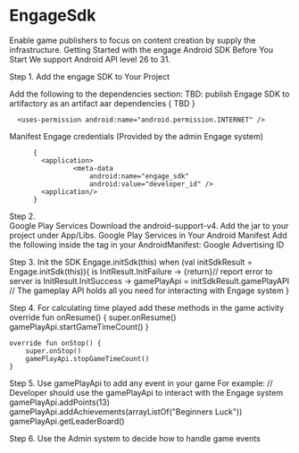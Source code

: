 # EngageSdk
Enable game publishers to focus on content creation by supply the infrastructure. 
Getting Started with the engage Android SDK
Before You Start
We support Android API level 26 to 31.

Step 1. Add the engage SDK to Your Project

Add the following to the dependencies section:
TBD: publish Engage SDK to artifactory as an artifact aar
          dependencies {
            TBD 
          }

      <uses-permission android:name="android.permission.INTERNET" />

Manifest Engage credentials (Provided by the admin Engage system)

          {
            <application>
                    <meta-data
                        android:name="engage_sdk"
                        android:value="developer_id" />
            <application/>
          }           

Step 2.          
Google Play Services
Download the android-support-v4. Add the jar to your project under App/Libs.
Google Play Services in Your Android Manifest
Add the following  inside the <application> tag in your AndroidManifest:
<meta-data android:name="com.google.android.gms.version"
android:value="@integer/google_play_services_version" />
Google Advertising ID

Step 3. Init the SDK 
Engage.initSdk(this)
        when (val initSdkResult = Engage.initSdk(this)){
            is InitResult.InitFailure -> {return}// report error to server
            is InitResult.InitSuccess -> gamePlayApi = initSdkResult.gamePlayAPI // The gameplay API holds all you need for interacting with Engage system
        }
        
Step 4.
For calculating time played add these methods in the game activity
   override fun onResume() {
        super.onResume()
        gamePlayApi.startGameTimeCount()
    }

    override fun onStop() {
        super.onStop()
        gamePlayApi.stopGameTimeCount()
    }
    
Step 5.
Use gamePlayApi to add any event in your game
For example: 
 // Developer should use the gamePlayApi to interact with the Engage system
        gamePlayApi.addPoints(13)
        gamePlayApi.addAchievements(arrayListOf("Beginners Luck"))
        gamePlayApi.getLeaderBoard()
        
Step 6. Use the Admin system to decide how to handle game events
